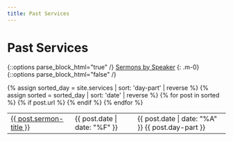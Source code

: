 ```yaml
---
title: Past Services
---
```


# Past Services

{::options parse_block_html="true" /}
<a href="/services-speaker">Sermons by Speaker</a>
{: .m-0}
{::options parse_block_html="false" /}

<!-- <ul> -->
<table>
  {% assign sorted_day = site.services | sort: 'day-part' | reverse %}
  {% assign sorted = sorted_day | sort: 'date' | reverse %}
  {% for post in sorted %}
    {% if post.url %}
        <!-- <li> -->
        <tr>
          <td><a href="{{ post.url }}">{{ post.sermon-title }}</a></td>
          <!-- <td>{{ post.preacher }}</td> -->
          <td>{{ post.date | date: "%F" }}</td>
          <td>{{ post.date | date: "%A" }} {{ post.day-part }}</td>
        </tr>
        <!-- </li> -->
    {% endif %}
  {% endfor %}
</table>
<!-- </ul> -->
